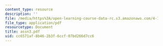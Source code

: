 ```yaml
---
content_type: resource
description: ''
file: /media/https%3A/open-learning-course-data-rc.s3.amazonaws.com/4-131-architectural-design-level-ii-material-essence-the-glass-house-fall-2003/cc6571af8b462b3f6ccf07bd266d7cc6_assn3.pdf
file_type: application/pdf
resourcetype: Document
title: assn3.pdf
uid: cc6571af-8b46-2b3f-6ccf-07bd266d7cc6
---
```


